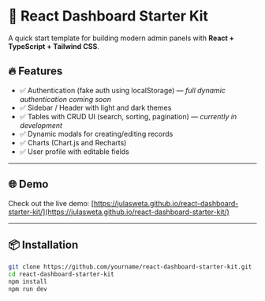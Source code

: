 # 🚀 React Dashboard Starter Kit

A quick start template for building modern admin panels with **React + TypeScript + Tailwind CSS**.

## 🔥 Features

- ✅ Authentication (fake auth using localStorage) — *full dynamic authentication coming soon*
- ✅ Sidebar / Header with light and dark themes
- ✅ Tables with CRUD UI (search, sorting, pagination) — *currently in development*
- ✅ Dynamic modals for creating/editing records
- ✅ Charts (Chart.js and Recharts)
- ✅ User profile with editable fields

---

## 🌐 Demo

Check out the live demo: [https://julasweta.github.io/react-dashboard-starter-kit/](https://julasweta.github.io/react-dashboard-starter-kit/)

---

## 📦 Installation

```bash
git clone https://github.com/yourname/react-dashboard-starter-kit.git
cd react-dashboard-starter-kit
npm install
npm run dev


